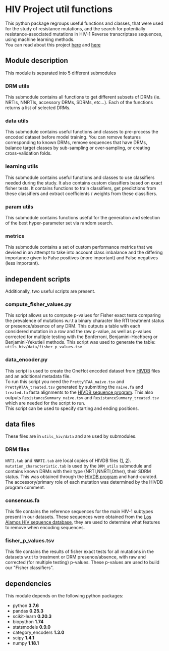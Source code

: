 # HIV Project util functions

This python package regroups useful functions and classes, that were used for the study of resistance mutations, and the search for potentially resistance-associated mutations in HIV-1 Reverse transcriptase sequences, using machine learning methods.  
You can read about this project [here](https://research.pasteur.fr/en/project/drm-hiv/) and [here](https://research.pasteur.fr/en/project/applying-machine-learning-to-sequence-analysis-phd-luc-blassel-prairie/)

## Module description
This module is separated into 5 different submodules

### DRM utils
This submodule contains all functions to get different subsets of DRMs (ie. NRTIs, NNRTIs, accessory DRMs, SDRMs, etc...). Each of the functions returns a list of selected DRMs. 

### data utils
This submodule contains useful functions and classes to pre-process the encoded dataset before model training. You can remove features corresponding to known DRMs, remove sequences that have DRMs, balance target classes by sub-sampling or over-sampling, or creating cross-validation folds. 

### learning utils
This submodule contains useful functions and classes to use classifiers needed during the study. It also contains custom classifiers based on exact fisher tests. It contains functions to train classifiers, get predictions from these classifiers and extract coefficients / weights from these classifiers. 

### param utils
This submodule contains functions useful for the generation and selection of the best hyper-parameter set via random search. 

### metrics
This submodule contains a set of custom performance metrics that we devised in an attempt to take into account class imbalance and the differing importance given to False positives (more important) and False negatives (less important).

## independent scripts
Additionally, two useful scripts are present. 

### compute_fisher_values.py
This script allows us to compute p-values for Fisher exact tests comparing the prevalence of mutations w.r.t a binary character like RTI treatment status or presence/absence of any DRM. This outputs a table with each considered mutation in a row and the raw p-value, as well as p-values corrected for multiple testing with the Bonferroni, Benjamini-Hochberg or Benjamini-Yekutieli methods. This script was used to generate the table: `utils_hiv/data/fisher_p_values.tsv`

### data_encoder.py
This script is used to create the OneHot encoded dataset from [HIVDB](https://hivdb.stanford.edu/hivdb/by-sequences/) files and an additional metadata file.  
To run this script you need the `PrettyRTAA_naive.tsv` and `PrettyRTAA_treated.tsv` generated by submitting the `naive.fa` and `treated.fa` fasta alignments to the [HIVDB sequence program](https://hivdb.stanford.edu/hivdb/by-sequences/). This also outputs `ResistanceSummary_naive.tsv` and `ResistanceSummary_treated.tsv` which are needed for the script to run.  
This script can be used to specify starting and ending positions. 

## data files
These files are in `utils_hiv/data` and are used by submodules. 

### DRM files
`NRTI.tab` and `NNRTI.tab` are local copies of HIVDB files ([1](https://hivdb.stanford.edu/pages/SDRM.worksheet.NRTI.html), [2](https://hivdb.stanford.edu/pages/SDRM.worksheet.NNRTI.html)).  
`mutation_characteristic.tab` is used by the `DRM_utils` submodule and contains known DRMs with their type (NRTI,NNRTI,Other), their SDRM status. This was obtained through the [HIVDB program](https://hivdb.stanford.edu/hivdb) and hand-curated. The accessory/primary role of each mutation was determined by the HIVDB program comment.  

### consensus.fa
This file contains the reference sequences for the main HIV-1 subtypes present in our datasets. These sequences were obtained from the [Los Alamos HIV sequence database](http://www.hiv.lanl.gov/), they are used to determine what features to remove when encoding sequences. 

### fisher_p_values.tsv
This file contains the results of fisher exact tests for all mutations in the datasets w.r.t to treatment or DRM presence/absence, with raw and corrected (for multiple testing) p-values. These p-values are used to build our "Fisher classifiers". 

## dependencies
This module depends on the following python packages:
 - python **3.7.6**
 - pandas **0.25.3**
 - scikit-learn **0.20.3**
 - biopython **1.74**
 - statsmodels **0.9.0**
 - category_encoders **1.3.0**
 - scipy **1.4.1**
 - numpy **1.18.1**
